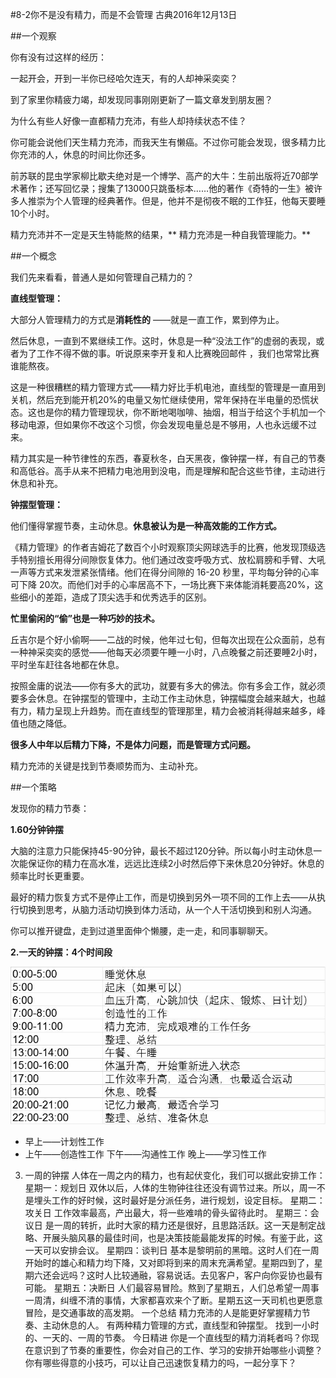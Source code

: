 #8-2你不是没有精力，而是不会管理 
古典2016年12月13日

##一个观察

你有没有过这样的经历：

一起开会，开到一半你已经哈欠连天，有的人却神采奕奕？

到了家里你精疲力竭，却发现同事刚刚更新了一篇文章发到朋友圈？

为什么有些人好像一直都精力充沛，有些人却持续状态不佳？

你可能会说他们天生精力充沛，而我天生有懒癌。不过你可能会发现，很多精力比你充沛的人，休息的时间比你还多。

前苏联的昆虫学家柳比歇夫绝对是一个博学、高产的大牛：生前出版将近70部学术著作；还写回忆录；搜集了13000只跳蚤标本……他的著作《奇特的一生》被许多人推崇为个人管理的经典著作。但是，他并不是彻夜不眠的工作狂，他每天要睡10个小时。

精力充沛并不一定是天生特能熬的结果，** 精力充沛是一种自我管理能力。**

##一个概念

我们先来看看，普通人是如何管理自己精力的？

**直线型管理：**

大部分人管理精力的方式是**消耗性的** ——就是一直工作，累到停为止。

然后休息，一直到不累继续工作。这时，休息是一种“没法工作”的虚弱的表现，或者为了工作不得不做的事。听说原来李开复和人比赛晚回邮件 ，我们也常常比赛谁能熬夜。

这是一种很糟糕的精力管理方式——精力好比手机电池，直线型的管理是一直用到关机，然后充到能开机20%的电量又匆忙继续使用，常年保持在半电量的恐慌状态。这也是你的精力管理现状，你不断地喝咖啡、抽烟，相当于给这个手机加一个移动电源，但如果你不改这个习惯，你会发现电量总是不够用，人也永远缓不过来。

精力其实是一种节律性的东西，春夏秋冬，白天黑夜，像钟摆一样，有自己的节奏和高低谷。高手从来不把精力电池用到没电，而是理解和配合这些节律，主动进行休息和补充。

**钟摆型管理：**

他们懂得掌握节奏，主动休息。**休息被认为是一种高效能的工作方式。**

《精力管理》的作者吉姆花了数百个小时观察顶尖网球选手的比赛，他发现顶级选手特别擅长用得分间隙恢复体力。他们通过改变呼吸方式、放松肩膀和手臂、大吼一声等方式来发泄紧张情绪。他们在得分间隙的 16-20 秒里，平均每分钟的心率可下降 20次。而他们对手的心率居高不下，一场比赛下来体能消耗要高20%，这些细小的差距，造成了顶尖选手和优秀选手的区别。

**忙里偷闲的“偷”也是一种巧妙的技术。**

丘吉尔是个好小偷啊——二战的时候，他年过七旬，但每次出现在公众面前，总有一种神采奕奕的感觉——他每天必须要午睡一小时，八点晚餐之前还要睡2小时，平时坐车赶往各地都在休息。

按照金庸的说法——你有多大的武功，就要有多大的佛法。你有多会工作，就必须要多会休息。在钟摆型的管理中，主动工作主动休息，钟摆幅度会越来越大，也越有力，精力呈现上升趋势。而在直线型的管理那里，精力会被消耗得越来越多，峰值也随之降低。

**很多人中年以后精力下降，不是体力问题，而是管理方式问题。**

精力充沛的关键是找到节奏顺势而为、主动补充。

##一个策略

发现你的精力节奏：

**1.60分钟钟摆**

大脑的注意力只能保持45-90分钟，最长不超过120分钟。所以每小时主动休息一次能保证你的精力在高水准，远远比连续2小时然后停下来休息20分钟好。休息的频率比时长更重要。

最好的精力恢复方式不是停止工作，而是切换到另外一项不同的工作上去——从执行切换到思考，从脑力活动切换到体力活动，从一个人干活切换到和别人沟通。

你可以推开键盘，走到过道里面伸个懒腰，走一走，和同事聊聊天。

**2.一天的钟摆：4个时间段**

![](./_image/WechatIMG73.png)
- 早上——计划性工作
- 上午——创造性工作
下午——沟通性工作
晚上——学习性工作
3. 一周的钟摆
人体在一周之内的精力，也有起伏变化，我们可以据此安排工作：
星期一：规划日
双休以后，人体的生物钟往往还没有调节过来。所以，周一不是埋头工作的好时候，这时最好是分派任务，进行规划，设定目标。
星期二：攻关日
工作效率最高，产出最大，将一些难啃的骨头留待此时。
星期三：会议日
是一周的转折，此时大家的精力还是很好，且思路活跃。这一天是制定战略、开展头脑风暴的最佳时间，也是决策技能最能发挥的时候。有鉴于此，这一天可以安排会议。
星期四：谈判日
基本是黎明前的黑暗。这时人们在一周开始时的雄心和精力均下降，又对即将到来的周末充满希望。星期四到了，星期六还会远吗？这时人比较通融，容易说话。去见客户，客户向你妥协也最有可能。
星期五：决断日
人们最容易冒险。熬到了星期五，人们总希望一周事一周清，纠缠不清的事情，大家都喜欢来个了断。星期五这一天司机也更愿意冒险，是交通事故的高发期。
一个总结
精力充沛的人是能更好掌握精力节奏、主动休息的人。
有两种精力管理的方式，直线型和钟摆型。
找到一小时的、一天的、一周的节奏。
今日精进
你是一个直线型的精力消耗者吗？你现在意识到了节奏的重要性，你会对自己的工作、学习的安排开始哪些小调整？
你有哪些得意的小技巧，可以让自己迅速恢复精力的吗，一起分享下？